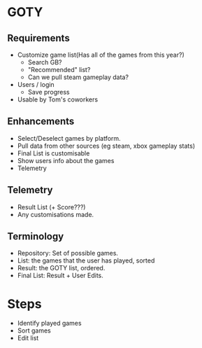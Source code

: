 # GOTY

## Requirements

-   Customize game list(Has all of the games from this year?)
    -   Search GB?
    -   "Recommended" list?
    -   Can we pull steam gameplay data?
-   Users / login
    -   Save progress
-   Usable by Tom's coworkers

## Enhancements

-   Select/Deselect games by platform.
-   Pull data from other sources (eg steam, xbox gameplay stats)
-   Final List is customisable
-   Show users info about the games
-   Telemetry

## Telemetry

-   Result List (+ Score???)
-   Any customisations made.

## Terminology

-   Repository: Set of possible games.
-   List: the games that the user has played, sorted
-   Result: the GOTY list, ordered.
-   Final List: Result + User Edits.

# Steps

-   Identify played games
-   Sort games
-   Edit list
